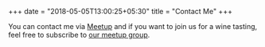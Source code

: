 +++
date = "2018-05-05T13:00:25+05:30"
title = "Contact Me"
+++

You can contact me via [Meetup][1] and if you want to join us for a wine tasting, feel free to subscribe to [our meetup group][1].


[1]: https://www.meetup.com/Wine-Meet/
